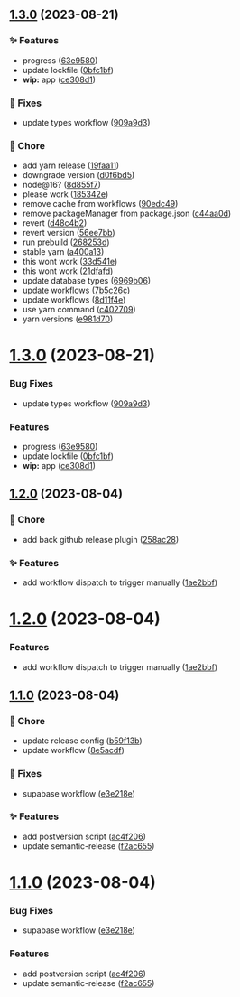 ## [1.3.0](https://github.com/Joehoel/ahava/compare/v1.2.0...v1.3.0) (2023-08-21)


### :sparkles: Features

* progress ([63e9580](https://github.com/Joehoel/ahava/commit/63e9580c02393a8a86cf0a09c3b03b70c1c17c9c))
* update lockfile ([0bfc1bf](https://github.com/Joehoel/ahava/commit/0bfc1bf1287dbe2dd4a57f173d35f72c9121f9be))
* **wip:** app ([ce308d1](https://github.com/Joehoel/ahava/commit/ce308d1be98381b98f28aa50505fa2a4ed9c68f6))


### :bug: Fixes

* update types workflow ([909a9d3](https://github.com/Joehoel/ahava/commit/909a9d3ec74fc610efff6e84ba5a41dc0ea5640f))


### :broom: Chore

* add yarn release ([19faa11](https://github.com/Joehoel/ahava/commit/19faa11e21043323342426b97570d6defb66913b))
* downgrade version ([d0f6bd5](https://github.com/Joehoel/ahava/commit/d0f6bd5e1ed170fe1b8fdb3b0d62426e678e7f13))
* node@16? ([8d855f7](https://github.com/Joehoel/ahava/commit/8d855f72127d0716bd22ebaad7976d7477620554))
* please work ([185342e](https://github.com/Joehoel/ahava/commit/185342e67ab2cf777ef95258165c5764a9bc4420))
* remove cache from workflows ([90edc49](https://github.com/Joehoel/ahava/commit/90edc4970cd17b31a7cd2b5068903427c86dd499))
* remove packageManager from package.json ([c44aa0d](https://github.com/Joehoel/ahava/commit/c44aa0dc0889c4e616f30806f48c84e1e7513b30))
* revert ([d48c4b2](https://github.com/Joehoel/ahava/commit/d48c4b245d1e964e0e8c3beca3f492c398e3af79))
* revert version ([56ee7bb](https://github.com/Joehoel/ahava/commit/56ee7bb1e221e7597757d0e0b557d64b4f083f93))
* run prebuild ([268253d](https://github.com/Joehoel/ahava/commit/268253dce63f60a05b879ba24b15535a1533e8cd))
* stable yarn ([a400a13](https://github.com/Joehoel/ahava/commit/a400a131cd843cc6373f0e285a382779fa22b8f0))
* this wont work ([33d541e](https://github.com/Joehoel/ahava/commit/33d541e8b99390d7369fa8277d62c1a8a95542f5))
* this wont work ([21dfafd](https://github.com/Joehoel/ahava/commit/21dfafd789ff5192841349c27979e5e655530c69))
* update database types ([6969b06](https://github.com/Joehoel/ahava/commit/6969b0624179168fb5dbd2b3550e7e96355b3554))
* update workflows ([7b5c26c](https://github.com/Joehoel/ahava/commit/7b5c26cbab56bec98be0c0890b1cd7f63598daf2))
* update workflows ([8d11f4e](https://github.com/Joehoel/ahava/commit/8d11f4e2543858c3367f181a7f125e311cdcd0cd))
* use yarn command ([c402709](https://github.com/Joehoel/ahava/commit/c4027098b3f150645b0dbf8305d535468ca16928))
* yarn versions ([e981d70](https://github.com/Joehoel/ahava/commit/e981d70153404e00f9ccb78694a9e680186bf61c))



# [1.3.0](https://github.com/Joehoel/ahava/compare/v1.2.0...v1.3.0) (2023-08-21)


### Bug Fixes

* update types workflow ([909a9d3](https://github.com/Joehoel/ahava/commit/909a9d3ec74fc610efff6e84ba5a41dc0ea5640f))


### Features

* progress ([63e9580](https://github.com/Joehoel/ahava/commit/63e9580c02393a8a86cf0a09c3b03b70c1c17c9c))
* update lockfile ([0bfc1bf](https://github.com/Joehoel/ahava/commit/0bfc1bf1287dbe2dd4a57f173d35f72c9121f9be))
* **wip:** app ([ce308d1](https://github.com/Joehoel/ahava/commit/ce308d1be98381b98f28aa50505fa2a4ed9c68f6))

## [1.2.0](https://github.com/Joehoel/ahava/compare/v1.1.0...v1.2.0) (2023-08-04)


### :broom: Chore

* add back github release plugin ([258ac28](https://github.com/Joehoel/ahava/commit/258ac2819956fd71cf78d23882478ec2d0e45b88))


### :sparkles: Features

* add workflow dispatch to trigger manually ([1ae2bbf](https://github.com/Joehoel/ahava/commit/1ae2bbfcf278e864aee5d282f8b646d320895c68))



# [1.2.0](https://github.com/Joehoel/ahava/compare/v1.1.0...v1.2.0) (2023-08-04)


### Features

* add workflow dispatch to trigger manually ([1ae2bbf](https://github.com/Joehoel/ahava/commit/1ae2bbfcf278e864aee5d282f8b646d320895c68))

## [1.1.0](https://github.com/Joehoel/ahava/compare/v1.0.0...v1.1.0) (2023-08-04)


### :broom: Chore

* update release config ([b59f13b](https://github.com/Joehoel/ahava/commit/b59f13beecfda249348c704fe3c8e9642a2fcb0f))
* update workflow ([8e5acdf](https://github.com/Joehoel/ahava/commit/8e5acdf836c3ef13bf53caed00c5670ad232a8a0))


### :bug: Fixes

* supabase workflow ([e3e218e](https://github.com/Joehoel/ahava/commit/e3e218ef1e6ab3a4f88d76beddaa3b466d2fea16))


### :sparkles: Features

* add postversion script ([ac4f206](https://github.com/Joehoel/ahava/commit/ac4f20614280ee48be06b27776a82c036a93ba40))
* update semantic-release ([f2ac655](https://github.com/Joehoel/ahava/commit/f2ac6559f4b24b7a613b4a2e821209f557e4aa1b))



# [1.1.0](https://github.com/Joehoel/ahava/compare/v1.0.0...v1.1.0) (2023-08-04)


### Bug Fixes

* supabase workflow ([e3e218e](https://github.com/Joehoel/ahava/commit/e3e218ef1e6ab3a4f88d76beddaa3b466d2fea16))


### Features

* add postversion script ([ac4f206](https://github.com/Joehoel/ahava/commit/ac4f20614280ee48be06b27776a82c036a93ba40))
* update semantic-release ([f2ac655](https://github.com/Joehoel/ahava/commit/f2ac6559f4b24b7a613b4a2e821209f557e4aa1b))
